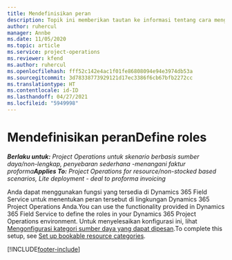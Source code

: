 ```yaml
---
title: Mendefinisikan peran
description: Topik ini memberikan tautan ke informasi tentang cara mengatur kategori sumber daya yang dapat dipesan.
author: ruhercul
manager: Annbe
ms.date: 11/05/2020
ms.topic: article
ms.service: project-operations
ms.reviewer: kfend
ms.author: ruhercul
ms.openlocfilehash: fff52c142e4ac1f01fe86808094e94e3974db53a
ms.sourcegitcommit: 3d78338773929121d17ec3386f6cb67bfb2272cc
ms.translationtype: HT
ms.contentlocale: id-ID
ms.lasthandoff: 04/27/2021
ms.locfileid: "5949998"
---
```

# <a name="define-roles"></a><span data-ttu-id="206a2-103">Mendefinisikan peran</span><span class="sxs-lookup"><span data-stu-id="206a2-103">Define roles</span></span>

<span data-ttu-id="206a2-104">_**Berlaku untuk:** Project Operations untuk skenario berbasis sumber daya/non-lengkap, penyebaran sederhana -menangani faktur proforma_</span><span class="sxs-lookup"><span data-stu-id="206a2-104">_**Applies To:** Project Operations for resource/non-stocked based scenarios, Lite deployment - deal to proforma invoicing_</span></span>

<span data-ttu-id="206a2-105">Anda dapat menggunakan fungsi yang tersedia di Dynamics 365 Field Service untuk menentukan peran tersebut di lingkungan Dynamics 365 Project Operations Anda.</span><span class="sxs-lookup"><span data-stu-id="206a2-105">You can use the functionality provided in Dynamics 365 Field Service to define the roles in your Dynamics 365 Project Operations environment.</span></span> <span data-ttu-id="206a2-106">Untuk menyelesaikan konfigurasi ini, lihat [Mengonfigurasi kategori sumber daya yang dapat dipesan](/dynamics365/field-service/set-up-bookable-resource-categories).</span><span class="sxs-lookup"><span data-stu-id="206a2-106">To complete this setup, see [Set up bookable resource categories](/dynamics365/field-service/set-up-bookable-resource-categories).</span></span>


[!INCLUDE[footer-include](../includes/footer-banner.md)]